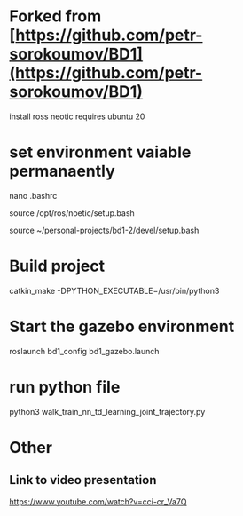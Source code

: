 # Forked from [https://github.com/petr-sorokoumov/BD1](https://github.com/petr-sorokoumov/BD1)

install ross neotic 
requires ubuntu 20

# set environment vaiable permanaently
nano .bashrc

source /opt/ros/noetic/setup.bash

source ~/personal-projects/bd1-2/devel/setup.bash

# Build project
catkin_make -DPYTHON_EXECUTABLE=/usr/bin/python3

# Start the gazebo environment
roslaunch bd1_config bd1_gazebo.launch


# run python file
python3 walk_train_nn_td_learning_joint_trajectory.py

# Other
 ## Link to video presentation 
 https://www.youtube.com/watch?v=cci-cr_Va7Q

